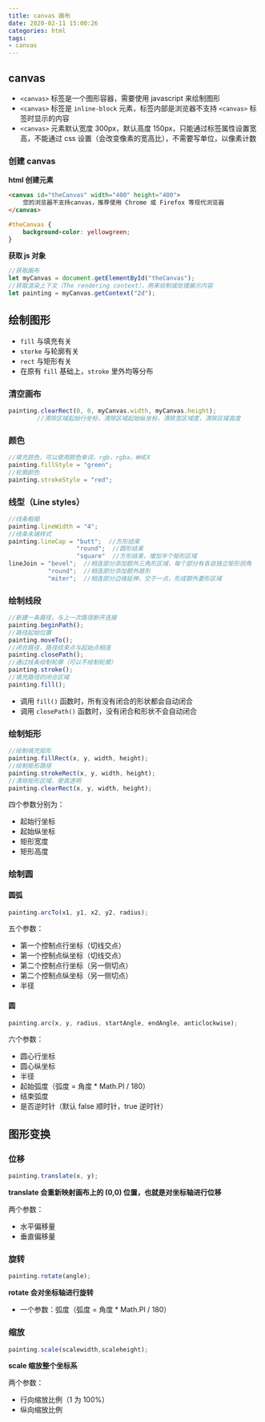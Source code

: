 ```yaml
---
title: canvas 画布
date: 2020-02-11 15:00:26
categories: html
tags: 
- canvas
---
```


## canvas

* `<canvas>` 标签是一个图形容器，需要使用 javascript 来绘制图形
* `<canvas>` 标签是 `inline-block` 元素，标签内部是浏览器不支持 `<canvas>` 标签时显示的内容
* `<canvas>` 元素默认宽度 300px，默认高度 150px，只能通过标签属性设置宽高，不能通过 css 设置（会改变像素的宽高比），不需要写单位，以像素计数

<!-- more -->

### 创建 canvas

**html 创建元素**

```html
<canvas id="theCanvas" width="400" height="400">
    您的浏览器不支持canvas，推荐使用 Chrome 或 Firefox 等现代浏览器
</canvas>
```

```css
#theCanvas {
    background-color: yellowgreen;
}
```



**获取 js 对象**

```js
//获取画布
let myCanvas = document.getElementById("theCanvas");
//获取渲染上下文（The rendering context），用来绘制或处理展示内容
let painting = myCanvas.getContext("2d");
```

## 绘制图形

* `fill` 与填充有关
* `storke` 与轮廓有关
* `rect` 与矩形有关
* 在原有 `fill` 基础上，`stroke` 里外均等分布

### 清空画布

```js
painting.clearRect(0, 0, myCanvas.width, myCanvas.height);
        //清除区域起始行坐标，清除区域起始纵坐标，清除宽区域度，清除区域高度
```

### 颜色

```js
//填充颜色，可以使用颜色单词，rgb，rgba，#HEX
painting.fillStyle = "green";
//轮廓颜色
painting.strokeStyle = "red";
```

### 线型（Line styles）

```js
//线条粗细
painting.lineWidth = "4";
//线条末端样式
painting.lineCap = "butt";  //方形结束
                   "round";  //圆形结束
                   "square"  //方形结束，增加半个矩形区域
lineJoin = "bevel";  //相连部分添加额外三角形区域，每个部分有各自独立矩形拐角
           "round";  //相连部分添加额外扇形
           "miter";  //相连部分边缘延伸，交于一点，形成额外菱形区域
```

### 绘制线段

```js
//新建一条路径，与上一次路径断开连接
painting.beginPath();
//路径起始位置
painting.moveTo();
//闭合路径，路径结束点与起始点相连
painting.closePath();
//通过线条绘制轮廓（可以不绘制轮廓）
painting.stroke();
//填充路径的闭合区域
painting.fill();
```

* 调用 `fill()` 函数时，所有没有闭合的形状都会自动闭合
* 调用 `closePath()` 函数时，没有闭合和形状不会自动闭合

### 绘制矩形

```js
//绘制填充矩形
painting.fillRect(x, y, width, height);
//绘制矩形路径
painting.strokeRect(x, y, width, height);
//清除矩形区域，使其透明
painting.clearRect(x, y, width, height);
```

四个参数分别为：

* 起始行坐标
* 起始纵坐标
* 矩形宽度
* 矩形高度

### 绘制圆

#### 圆弧 

```js
painting.arcTo(x1, y1, x2, y2, radius);
```

五个参数：

* 第一个控制点行坐标（切线交点）
* 第一个控制点纵坐标（切线交点）
* 第二个控制点行坐标（另一侧切点）
* 第二个控制点纵坐标（另一侧切点）
* 半径

#### 圆

```js
painting.arc(x, y, radius, startAngle, endAngle, anticlockwise);
```

六个参数：

* 圆心行坐标
* 圆心纵坐标
* 半径
* 起始弧度（弧度 = 角度 * Math.PI / 180）
* 结束弧度
* 是否逆时针（默认 false 顺时针，true 逆时针）

## 图形变换

### 位移

```js
painting.translate(x, y);
```

**translate 会重新映射画布上的 (0,0) 位置，也就是对坐标轴进行位移**

两个参数：

* 水平偏移量
* 垂直偏移量


### 旋转

```js
painting.rotate(angle);
```

**rotate 会对坐标轴进行旋转**

* 一个参数：弧度（弧度 = 角度 * Math.PI / 180）

### 缩放

```js
painting.scale(scalewidth,scaleheight);
```

**scale 缩放整个坐标系**

两个参数：

* 行向缩放比例（1 为 100%）
* 纵向缩放比例